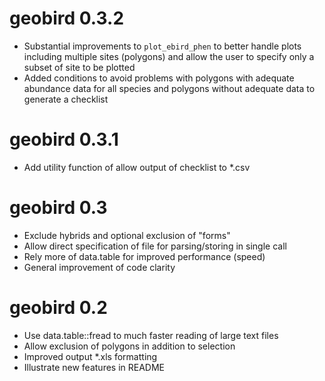 # geobird 0.3.2

* Substantial improvements to `plot_ebird_phen` to better handle plots including multiple sites (polygons) and allow the user to specify only a subset of site to be plotted
* Added conditions to avoid problems with polygons with adequate abundance data for all species and polygons without adequate data to generate a checklist

# geobird 0.3.1

* Add utility function of allow output of checklist to *.csv

# geobird 0.3

* Exclude hybrids and optional exclusion of "forms"
* Allow direct specification of file for parsing/storing in single call
* Rely more of data.table for improved performance (speed)
* General improvement of code clarity

# geobird 0.2

* Use data.table::fread to much faster reading of large text files
* Allow exclusion of polygons in addition to selection
* Improved output *.xls formatting
* Illustrate new features in README
